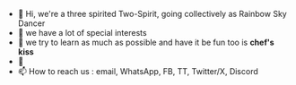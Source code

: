 - 👋 Hi, we're a three spirited Two-Spirit, going collectively as Rainbow Sky Dancer
- 👀 we have a lot of special interests
- 🌱 we try to learn as much as possible and have it be fun too is **chef's kiss**
- 💞️ 
- 📫 How to reach us : email, WhatsApp, FB, TT, Twitter/X, Discord

<!---
hr/hr is a ✨ special ✨ repository because its `README.md` (this file) appears on your GitHub profile.
You can click the Preview link to take a look at your changes.
--->
